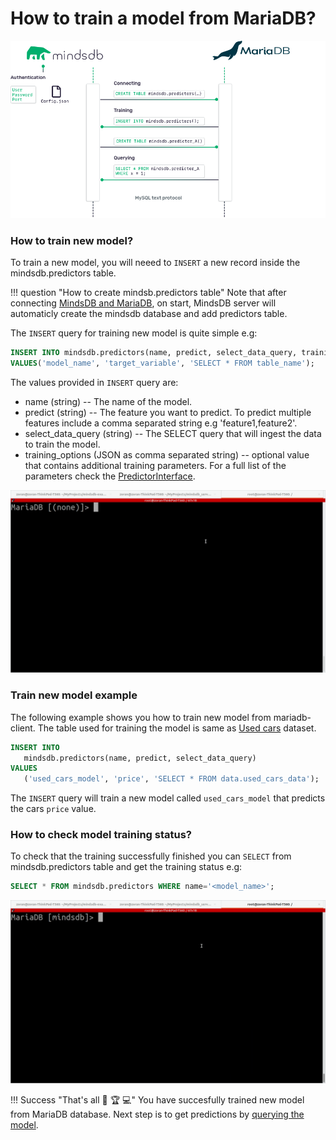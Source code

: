 # How to train a model from MariaDB?

![MindsDB-MariaDB](/assets/databases/mdb-maria.png)

### How to train new model?

To train a new model, you will neeed to `INSERT` a new record inside the mindsdb.predictors table.

!!! question "How to create mindsb.predictors table"
    Note that after connecting [MindsDB and MariaDB](/datasources/mariadb/#mysql-client), on
    start, MindsDB server will automaticly create the mindsdb database and add predictors table.

The `INSERT` query for training new model is quite simple e.g:

```sql
INSERT INTO mindsdb.predictors(name, predict, select_data_query, training_options) 
VALUES('model_name', 'target_variable', 'SELECT * FROM table_name'); 
```
The values provided in `INSERT` query are:

* name (string) -- The name of the model.
* predict (string) --  The feature you want to predict. To predict multiple features include a comma separated string e.g 'feature1,feature2'.
* select_data_query (string) -- The SELECT query that will ingest the data to train the model.
* training_options (JSON as comma separated string) -- optional value that contains additional training parameters. For a full list of the parameters check the [PredictorInterface](/PredictorInterface/#learn).

![Train model from mariadb client](/assets/predictors/mariadb-insert.gif)

### Train new model example

The following example shows you how to train new model from mariadb-client. The table used for training the model is same as [Used cars](https://www.kaggle.com/adityadesai13/used-car-dataset-ford-and-mercedes) dataset.

```sql
INSERT INTO
   mindsdb.predictors(name, predict, select_data_query) 
VALUES
   ('used_cars_model', 'price', 'SELECT * FROM data.used_cars_data');
```

The `INSERT` query will train a new model called `used_cars_model` that predicts the cars `price` value.

### How to check model training status?

To check that the training successfully finished you can `SELECT` from mindsdb.predictors table and get the training status e.g:

```sql
SELECT * FROM mindsdb.predictors WHERE name='<model_name>';
```

![Training model status](/assets/predictors/mariadb-status.gif)

!!! Success "That's all :tada: :trophy:  :computer:"
    You have succesfully trained new model from MariaDB database. Next step is to get predictions by [querying the model](/model/query/mariadb).